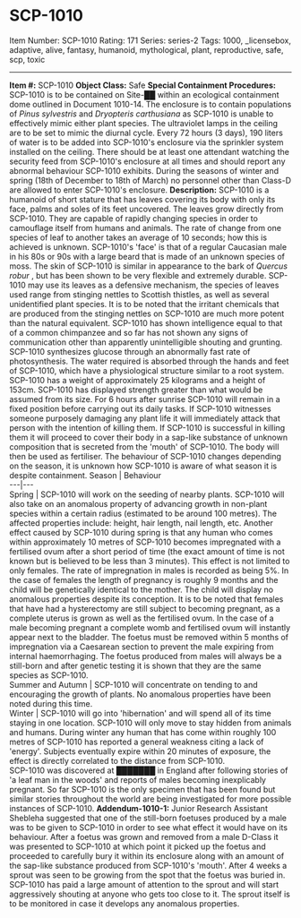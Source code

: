 # SCP-1010
Item Number: SCP-1010
Rating: 171
Series: series-2
Tags: 1000, _licensebox, adaptive, alive, fantasy, humanoid, mythological, plant, reproductive, safe, scp, toxic

---

**Item #:** SCP-1010
**Object Class:** Safe
**Special Containment Procedures:** SCP-1010 is to be contained on Site-██ within an ecological containment dome outlined in Document 1010-14. The enclosure is to contain populations of _Pinus sylvestris_ and _Dryopteris carthusiana_ as SCP-1010 is unable to effectively mimic either plant species. The ultraviolet lamps in the ceiling are to be set to mimic the diurnal cycle. Every 72 hours (3 days), 190 liters of water is to be added into SCP-1010's enclosure via the sprinkler system installed on the ceiling. There should be at least one attendant watching the security feed from SCP-1010's enclosure at all times and should report any abnormal behaviour SCP-1010 exhibits. During the seasons of winter and spring (18th of December to 18th of March) no personnel other than Class-D are allowed to enter SCP-1010's enclosure.
**Description:** SCP-1010 is a humanoid of short stature that has leaves covering its body with only its face, palms and soles of its feet uncovered. The leaves grow directly from SCP-1010. They are capable of rapidly changing species in order to camouflage itself from humans and animals. The rate of change from one species of leaf to another takes an average of 10 seconds; how this is achieved is unknown. SCP-1010's 'face' is that of a regular Caucasian male in his 80s or 90s with a large beard that is made of an unknown species of moss. The skin of SCP-1010 is similar in appearance to the bark of _Quercus robur_ , but has been shown to be very flexible and extremely durable.
SCP-1010 may use its leaves as a defensive mechanism, the species of leaves used range from stinging nettles to Scottish thistles, as well as several unidentified plant species. It is to be noted that the irritant chemicals that are produced from the stinging nettles on SCP-1010 are much more potent than the natural equivalent. SCP-1010 has shown intelligence equal to that of a common chimpanzee and so far has not shown any signs of communication other than apparently unintelligible shouting and grunting.
SCP-1010 synthesizes glucose through an abnormally fast rate of photosynthesis. The water required is absorbed through the hands and feet of SCP-1010, which have a physiological structure similar to a root system. SCP-1010 has a weight of approximately 25 kilograms and a height of 153cm. SCP-1010 has displayed strength greater than what would be assumed from its size.
For 6 hours after sunrise SCP-1010 will remain in a fixed position before carrying out its daily tasks. If SCP-1010 witnesses someone purposely damaging any plant life it will immediately attack that person with the intention of killing them. If SCP-1010 is successful in killing them it will proceed to cover their body in a sap-like substance of unknown composition that is secreted from the 'mouth' of SCP-1010. The body will then be used as fertiliser. The behaviour of SCP-1010 changes depending on the season, it is unknown how SCP-1010 is aware of what season it is despite containment.
Season | Behaviour  
---|---  
Spring | SCP-1010 will work on the seeding of nearby plants. SCP-1010 will also take on an anomalous property of advancing growth in non-plant species within a certain radius (estimated to be around 100 metres). The affected properties include: height, hair length, nail length, etc. Another effect caused by SCP-1010 during spring is that any human who comes within approximately 10 metres of SCP-1010 becomes impregnated with a fertilised ovum after a short period of time (the exact amount of time is not known but is believed to be less than 3 minutes). This effect is not limited to only females. The rate of impregnation in males is recorded as being 5%. In the case of females the length of pregnancy is roughly 9 months and the child will be genetically identical to the mother. The child will display no anomalous properties despite its conception. It is to be noted that females that have had a hysterectomy are still subject to becoming pregnant, as a complete uterus is grown as well as the fertilised ovum. In the case of a male becoming pregnant a complete womb and fertilised ovum will instantly appear next to the bladder. The foetus must be removed within 5 months of impregnation via a Caesarean section to prevent the male expiring from internal haemorrhaging. The foetus produced from males will always be a still-born and after genetic testing it is shown that they are the same species as SCP-1010.  
Summer and Autumn | SCP-1010 will concentrate on tending to and encouraging the growth of plants. No anomalous properties have been noted during this time.  
Winter | SCP-1010 will go into 'hibernation' and will spend all of its time staying in one location. SCP-1010 will only move to stay hidden from animals and humans. During winter any human that has come within roughly 100 metres of SCP-1010 has reported a general weakness citing a lack of 'energy'. Subjects eventually expire within 20 minutes of exposure, the effect is directly correlated to the distance from SCP-1010.  
SCP-1010 was discovered at ███████ in England after following stories of 'a leaf man in the woods' and reports of males becoming inexplicably pregnant. So far SCP-1010 is the only specimen that has been found but similar stories throughout the world are being investigated for more possible instances of SCP-1010.
**Addendum-1010-1:** Junior Research Assistant Shebleha suggested that one of the still-born foetuses produced by a male was to be given to SCP-1010 in order to see what effect it would have on its behaviour. After a foetus was grown and removed from a male D-Class it was presented to SCP-1010 at which point it picked up the foetus and proceeded to carefully bury it within its enclosure along with an amount of the sap-like substance produced from SCP-1010's 'mouth'. After 4 weeks a sprout was seen to be growing from the spot that the foetus was buried in. SCP-1010 has paid a large amount of attention to the sprout and will start aggressively shouting at anyone who gets too close to it. The sprout itself is to be monitored in case it develops any anomalous properties.